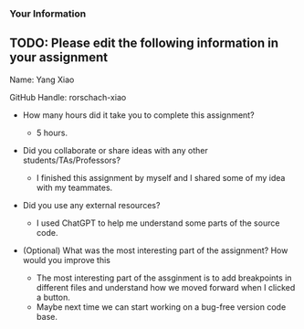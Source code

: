 ### Your Information

## TODO: Please edit the following information in your assignment

Name: Yang Xiao

GitHub Handle: rorschach-xiao

- How many hours did it take you to complete this assignment? 
    - 5 hours.

- Did you collaborate or share ideas with any other students/TAs/Professors? 
    - I finished this assignment by myself and I shared some of my idea with my teammates.

- Did you use any external resources? 
    - I used ChatGPT to help me understand some parts of the source code.

- (Optional) What was the most interesting part of the assignment? How would you improve this 
    - The most interesting part of the assginment is to add breakpoints in different files and understand how we moved forward when I clicked a button.
    - Maybe next time we can start working on a bug-free version code base.